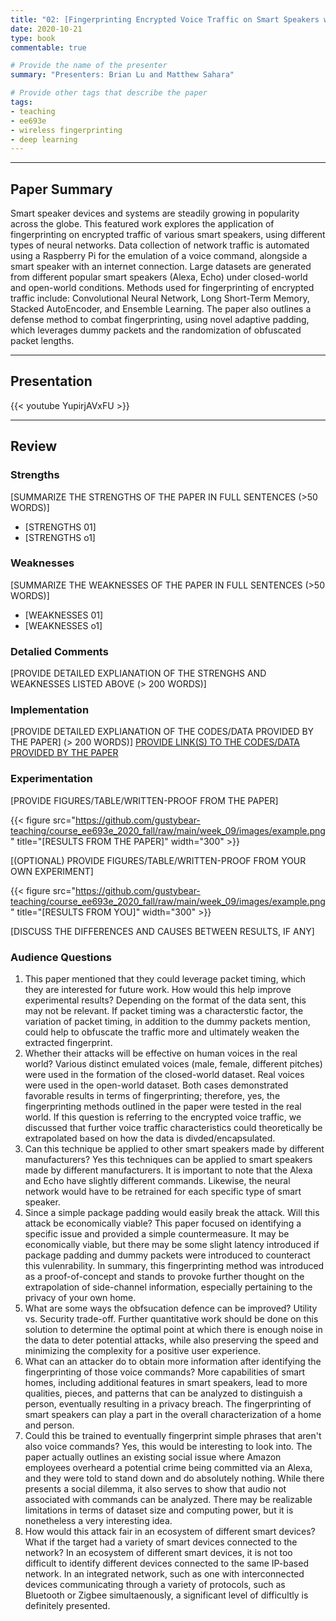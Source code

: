 ```yaml
---
title: "02: [Fingerprinting Encrypted Voice Traffic on Smart Speakers with Deep Learning] by [C. Wang, S. Kennedy, H. Li, K. Hudson, G. Atluri, X. Wei, W. Sun, and B. Wang]"
date: 2020-10-21
type: book
commentable: true

# Provide the name of the presenter
summary: "Presenters: Brian Lu and Matthew Sahara"

# Provide other tags that describe the paper
tags:
- teaching
- ee693e
- wireless fingerprinting
- deep learning
---
```


***
## Paper Summary
Smart speaker devices and systems are steadily growing in popularity across the globe. This featured work explores the application of fingerprinting on encrypted traffic of various smart speakers, using different types of neural networks. Data collection of network traffic is automated using a Raspberry Pi for the emulation of a voice command, alongside a smart speaker with an internet connection. Large datasets are generated from different popular smart speakers (Alexa, Echo) under closed-world and open-world conditions. Methods used for fingerprinting of encrypted traffic include: Convolutional Neural Network, Long Short-Term Memory, Stacked AutoEncoder, and Ensemble Learning. The paper also outlines a defense method to combat fingerprinting, using novel adaptive padding, which leverages dummy packets and the randomization of obfuscated packet lengths.
***

## Presentation
{{< youtube YupirjAVxFU >}}
***

## Review
### Strengths
[SUMMARIZE THE STRENGTHS OF THE PAPER IN FULL SENTENCES (>50 WORDS)]
- [STRENGTHS 01]
- [STRENGTHS o1]

### Weaknesses
[SUMMARIZE THE WEAKNESSES OF THE PAPER IN FULL SENTENCES (>50 WORDS)]
- [WEAKNESSES 01]
- [WEAKNESSES o1]

### Detalied Comments
[PROVIDE DETAILED EXPLIANATION OF THE STRENGHS AND WEAKNESSES LISTED ABOVE (>
200 WORDS)]

### Implementation
[PROVIDE DETAILED EXPLIANATION OF THE CODES/DATA PROVIDED BY THE PAPER] (>
200 WORDS)]
[PROVIDE LINK(S) TO THE CODES/DATA PROVIDED BY THE PAPER](https://github.com/gustybear-teaching/course_ee693e_2020_fall)

### Experimentation
[PROVIDE FIGURES/TABLE/WRITTEN-PROOF FROM THE PAPER]

{{< figure src="https://github.com/gustybear-teaching/course_ee693e_2020_fall/raw/main/week_09/images/example.png" title="[RESULTS FROM THE PAPER]" width="300" >}}

[(OPTIONAL) PROVIDE FIGURES/TABLE/WRITTEN-PROOF FROM YOUR OWN EXPERIMENT]

{{< figure src="https://github.com/gustybear-teaching/course_ee693e_2020_fall/raw/main/week_09/images/example.png" title="[RESULTS FROM YOU]" width="300" >}}

[DISCUSS THE DIFFERENCES AND CAUSES BETWEEN RESULTS, IF ANY]

### Audience Questions
1. This paper mentioned that they could leverage packet timing, which they are interested for future work. How would this help improve experimental results?
Depending on the format of the data sent, this may not be relevant. If packet timing was a characterstic factor, the variation of packet timing, in addition to the dummy packets mention, could help to obfuscate the traffic more and ultimately weaken the extracted fingerprint.
2. Whether their attacks will be effective on human voices in the real world?
Various distinct emulated voices (male, female, different pitches) were used in the formation of the closed-world dataset. Real voices were used in the open-world dataset. Both cases demonstrated favorable results in terms of fingerprinting; therefore, yes, the fingerprinting methods outlined in the paper were tested in the real world. If this question is referring to the encrypted voice traffic, we discussed that further voice traffic characteristics could theoretically be extrapolated based on how the data is divded/encapsulated.
3. Can this technique be applied to other smart speakers made by different manufacturers?
Yes this techniques can be applied to smart speakers made by different manufacturers. It is important to note that the Alexa and Echo have slightly different commands. Likewise, the neural network would have to be retrained for each specific type of smart speaker.
4. Since a simple package padding would easily break the attack. Will this attack be economically viable?
This paper focused on identifying a specific issue and provided a simple countermeasure. It may be economically viable, but there may be some slight latency introduced if package padding and dummy packets were introduced to counteract this vulenrability. In summary, this fingerprinting method was introduced as a proof-of-concept and stands to provoke further thought on the extrapolation of side-channel information, especially pertaining to the privacy of your own home.
5. What are some ways the obfsucation defence can be improved?
Utility vs. Security trade-off. Further quantitative work should be done on this solution to determine the optimal point at which there is enough noise in the data to deter potential attacks, while also preserving the speed and minimizing the complexity for a positive user experience.
6. What can an attacker do to obtain more information after identifying the fingerprinting of those voice commands?
More capabilities of smart homes, including additional features in smart speakers, lead to more qualities, pieces, and patterns that can be analyzed to distinguish a person, eventually resulting in a privacy breach. The fingerprinting of smart speakers can play a part in the overall characterization of a home and person.
7. Could this be trained to eventually fingerprint simple phrases that aren't also voice commands?
Yes, this would be interesting to look into. The paper actually outlines an existing social issue where Amazon employees overheard a potential crime being committed via an Alexa, and they were told to stand down and do absolutely nothing. While there presents a social dilemma, it also serves to show that audio not associated with commands can be analyzed. There may be realizable limitations in terms of dataset size and computing power, but it is nonetheless a very interesting idea.
8. How would this attack fair in an ecosystem of different smart devices? What if the target had a variety of smart devices connected to the network?
In an ecosystem of different smart devices, it is not too difficult to identify different devices connected to the same IP-based network. In an integrated network, such as one with interconnected devices communicating through a variety of protocols, such as Bluetooth or Zigbee simultaenously, a significant level of difficultly is definitely presented.
